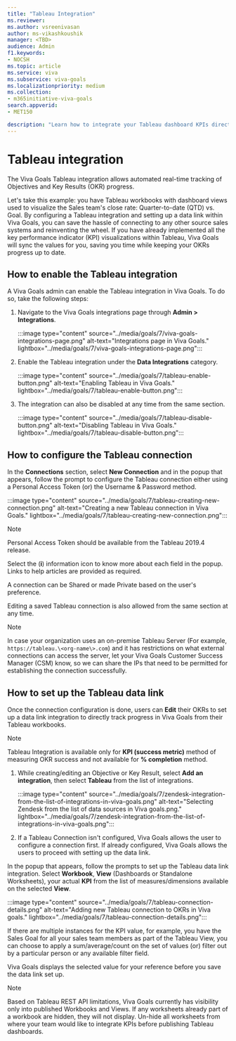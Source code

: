 ```yaml
---
title: "Tableau Integration"
ms.reviewer: 
ms.author: vsreenivasan
author: ms-vikashkoushik
manager: <TBD>
audience: Admin
f1.keywords:
- NOCSH
ms.topic: article
ms.service: viva
ms.subservice: viva-goals
ms.localizationpriority: medium
ms.collection:  
- m365initiative-viva-goals
search.appverid:
- MET150

description: "Learn how to integrate your Tableau dashboard KPIs directly with Viva Goals to automate OKR success measurement."
---
```


# Tableau integration

The Viva Goals Tableau integration allows automated real-time tracking of Objectives and Key Results (OKR) progress. 
  
Let's take this example: you have Tableau workbooks with dashboard views used to visualize the Sales team's close rate: Quarter-to-date (QTD) vs. Goal. By configuring a Tableau integration and setting up a data link within Viva Goals, you can save the hassle of connecting to any other source sales systems and reinventing the wheel. If you have already implemented all the key performance indicator (KPI) visualizations within Tableau, Viva Goals will sync the values for you, saving you time while keeping your OKRs progress up to date.

## How to enable the Tableau integration

A Viva Goals admin can enable the Tableau integration in Viva Goals. To do so, take the following steps: 

1. Navigate to the Viva Goals integrations page through **Admin > Integrations**.
  
    :::image type="content" source="../media/goals/7/viva-goals-integrations-page.png" alt-text="Integrations page in Viva Goals." lightbox="../media/goals/7/viva-goals-integrations-page.png":::

2. Enable the Tableau integration under the **Data Integrations** category.
  
    :::image type="content" source="../media/goals/7/tableau-enable-button.png" alt-text="Enabling Tableau in Viva Goals." lightbox="../media/goals/7/tableau-enable-button.png":::

3. The integration can also be disabled at any time from the same section.
  
    :::image type="content" source="../media/goals/7/tableau-disable-button.png" alt-text="Disabling Tableau in Viva Goals." lightbox="../media/goals/7/tableau-disable-button.png":::

## How to configure the Tableau connection

In the **Connections** section, select **New Connection** and in the popup that appears, follow the prompt to configure the Tableau connection either using a Personal Access Token (or) the Username & Password method.
  
  :::image type="content" source="../media/goals/7/tableau-creating-new-connection.png" alt-text="Creating a new Tableau connection in Viva Goals." lightbox="../media/goals/7/tableau-creating-new-connection.png":::

> [!NOTE]
> Personal Access Token should be available from the Tableau 2019.4 release.

Select the (**i**) information icon to know more about each field in the popup. Links to help articles are provided as required.

A connection can be Shared or made Private based on the user's preference.  

Editing a saved Tableau connection is also allowed from the same section at any time.  
  
> [!NOTE]
> In case your organization uses an on-premise Tableau Server (For example, `https://tableau.\<org-name\>.com`) and it has restrictions on what external connections can access the server, let your Viva Goals Customer Success Manager (CSM) know, so we can share the IPs that need to be permitted for establishing the connection successfully.

## How to set up the Tableau data link

Once the connection configuration is done, users can **Edit** their OKRs to set up a data link integration to directly track progress in Viva Goals from their Tableau workbooks.

> [!NOTE]
> Tableau Integration is available only for **KPI (success metric)** method of measuring OKR success and not available for **% completion** method.

1. While creating/editing an Objective or Key Result, select **Add an integration**, then select **Tableau** from the list of integrations.
  
    :::image type="content" source="../media/goals/7/zendesk-integration-from-the-list-of-integrations-in-viva-goals.png" alt-text="Selecting Zendesk from the list of data sources in Viva goals.png." lightbox="../media/goals/7/zendesk-integration-from-the-list-of-integrations-in-viva-goals.png":::

2. If a Tableau Connection isn't configured, Viva Goals allows the user to configure a connection first. If already configured, Viva Goals allows the users to proceed with setting up the data link.

In the popup that appears, follow the prompts to set up the Tableau data link integration.
Select **Workbook**, **View** (Dashboards or Standalone Worksheets), your actual **KPI** from the list of measures/dimensions available on the selected **View**.  
  
:::image type="content" source="../media/goals/7/tableau-connection-details.png" alt-text="Adding new Tableau connection to OKRs in Viva goals." lightbox="../media/goals/7/tableau-connection-details.png":::

If there are multiple instances for the KPI value, for example, you have the Sales Goal for all your sales team members as part of the Tableau View, you can choose to apply a sum/average/count on the set of values (or) filter out by a particular person or any available filter field.  

Viva Goals displays the selected value for your reference before you save the data link set up.

> [!NOTE]
> Based on Tableau REST API limitations, Viva Goals currently has visibility only into published Workbooks and Views. If any worksheets already part of a workbook are hidden, they will not display. Un-hide all worksheets from where your team would like to integrate KPIs before publishing Tableau dashboards.
  
